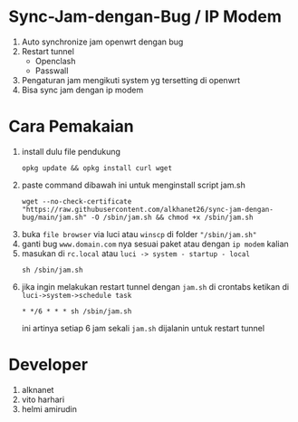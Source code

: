 # Sync-Jam-dengan-Bug / IP Modem
1. Auto synchronize jam openwrt dengan bug
2. Restart tunnel
   - Openclash
   - Passwall
3. Pengaturan jam mengikuti system yg tersetting di openwrt
4. Bisa sync jam dengan ip modem
# Cara Pemakaian
1. install dulu file pendukung
   ```
   opkg update && opkg install curl wget
   ```
2. paste command dibawah ini untuk menginstall script jam.sh
   ```
   wget --no-check-certificate "https://raw.githubusercontent.com/alkhanet26/sync-jam-dengan-bug/main/jam.sh" -O /sbin/jam.sh && chmod +x /sbin/jam.sh
   ```
3. buka ``file browser`` via luci atau ``winscp`` di folder ``"/sbin/jam.sh"``
4. ganti bug ``www.domain.com`` nya sesuai paket atau dengan ``ip modem`` kalian
5. masukan di ``rc.local`` atau ``luci -> system - startup - local``
   ```
   sh /sbin/jam.sh
   ```
6. jika ingin melakukan restart tunnel dengan ``jam.sh`` di crontabs ketikan di ``luci->system->schedule task``
   ```
   * */6 * * * sh /sbin/jam.sh
   ```
   ini artinya setiap 6 jam sekali ``jam.sh`` dijalanin untuk restart tunnel
   
   
# Developer
1. alknanet
2. vito harhari
3. helmi amirudin
